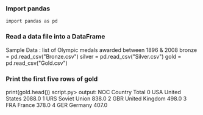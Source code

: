 ### Import pandas
```
import pandas as pd
```

### Read a data file into a DataFrame
Sample Data : list of Olympic medals awarded between 1896 & 2008
bronze = pd.read_csv("Bronze.csv")
silver = pd.read_csv("Silver.csv")
gold = pd.read_csv("Gold.csv")

### Print the first five rows of gold
print(gold.head())
script.py> output:
       NOC         Country   Total
    0  USA   United States  2088.0
    1  URS    Soviet Union   838.0
    2  GBR  United Kingdom   498.0
    3  FRA          France   378.0
    4  GER         Germany   407.0

